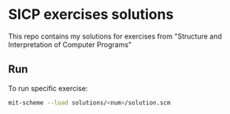 # SICP exercises solutions

This repo contains my solutions for exercises from "Structure and Interpretation of Computer Programs"

## Run

To run specific exercise:

```bash
mit-scheme --load solutions/<num>/solution.scm
```
